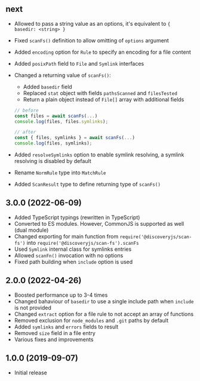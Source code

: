 ## next

- Allowed to pass a string value as an options, it's equivalent to `{ basedir: <string> }`
- Fixed `scanFs()` definition to allow omitting of `options` argument
- Added `encoding` option for `Rule` to specify an encoding for a file content
- Added `posixPath` field to `File` and `Symlink` interfaces
- Changed a returning value of `scanFs()`:

  - Added `basedir` field
  - Replaced `stat` object with fields `pathsScanned` and `filesTested`
  - Return a plain object instead of `File[]` array with additional fields

  ```js
  // before
  const files = await scanFs(...)
  console.log(files, files.symlinks);

  // after
  const { files, symlinks } = await scanFs(...)
  console.log(files, symlinks);
  ```

- Added `resolveSymlinks` option to enable symlink resolving, a symlink resolving is disabled by default
- Rename `NormRule` type into `MatchRule`
- Added `ScanResult` type to define returning type of `scanFs()`

## 3.0.0 (2022-06-09)

- Added TypeScript typings (rewritten in TypeScript)
- Converted to ES modules. However, CommonJS is supported as well (dual module)
- Changed exporting for main function from `require('@discoveryjs/scan-fs')` into `require('@discoveryjs/scan-fs').scanFs`
- Used `Symlink` internal class for symlinks entries
- Allowed `scanFn()` invocation with no options
- Fixed path building when `include` option is used

## 2.0.0 (2022-04-26)

- Boosted performance up to 3-4 times
- Changed bahaviour of `basedir` to use a single include path when `include` is not provided
- Changed `extract` option for a file rule to not accept an array of functions
- Removed exclusion for `node_modules` and `.git` paths by default
- Added `symlinks` and `errors` fields to result
- Removed `size` field in a file entry
- Various fixes and improvements

## 1.0.0 (2019-09-07)

- Initial release
